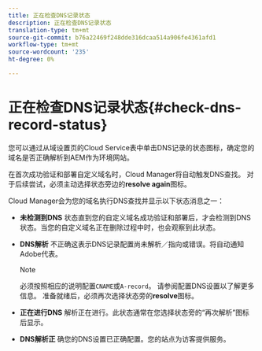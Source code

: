 ```yaml
---
title: 正在检查DNS记录状态
description: 正在检查DNS记录状态
translation-type: tm+mt
source-git-commit: b76a22469f248dde316dcaa514a906fe4361afd1
workflow-type: tm+mt
source-wordcount: '235'
ht-degree: 0%

---
```



# 正在检查DNS记录状态{#check-dns-record-status}

您可以通过从域设置页的Cloud Service表中单击DNS记录的状态图标，确定您的域名是否正确解析到AEM作为环境网站。

在首次成功验证和部署自定义域名时，Cloud Manager将自动触发DNS查找。 对于后续尝试，必须主动选择状态旁边的&#x200B;**resolve again**&#x200B;图标。

Cloud Manager会为您的域名执行DNS查找并显示以下状态消息之一：

* **未检测到DNS**
状态直到您的自定义域名成功验证和部署后，才会检测到DNS状态。当您的自定义域名正在删除过程中时，也会观察到此状态。

* **DNS解析**
不正确这表示DNS记录配置尚未解析／指向或错误。将自动通知Adobe代表。

   >[!NOTE]
   >必须按照相应的说明配置`CNAME`或`A-record`。 请参阅配置DNS设置以了解更多信息。 准备就绪后，必须再次选择状态旁的&#x200B;**resolve**&#x200B;图标。

* **正在进行DNS**
解析正在进行。此状态通常在您选择状态旁的“再次解析”图标后显示。

* **DNS解析正**
确您的DNS设置已正确配置。您的站点为访客提供服务。
